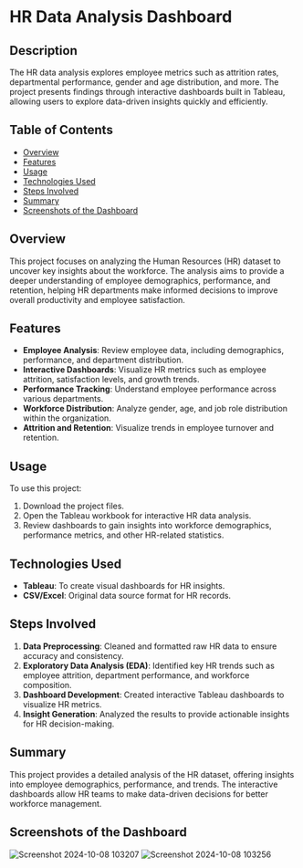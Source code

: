 # HR Data Analysis Dashboard

## Description
The HR data analysis explores employee metrics such as attrition rates, departmental performance, gender and age distribution, and more. The project presents findings through interactive dashboards built in Tableau, allowing users to explore data-driven insights quickly and efficiently.

## Table of Contents
- [Overview](#overview)
- [Features](#features)
- [Usage](#usage)
- [Technologies Used](#technologies-used)
- [Steps Involved](#steps-involved)
- [Summary](#summary)
- [Screenshots of the Dashboard](#screenshots-of-the-dashboard)

## Overview
This project focuses on analyzing the Human Resources (HR) dataset to uncover key insights about the workforce. The analysis aims to provide a deeper understanding of employee demographics, performance, and retention, helping HR departments make informed decisions to improve overall productivity and employee satisfaction.

## Features
- **Employee Analysis**: Review employee data, including demographics, performance, and department distribution.
- **Interactive Dashboards**: Visualize HR metrics such as employee attrition, satisfaction levels, and growth trends.
- **Performance Tracking**: Understand employee performance across various departments.
- **Workforce Distribution**: Analyze gender, age, and job role distribution within the organization.
- **Attrition and Retention**: Visualize trends in employee turnover and retention.

## Usage
To use this project:
1. Download the project files.
2. Open the Tableau workbook for interactive HR data analysis.
3. Review dashboards to gain insights into workforce demographics, performance metrics, and other HR-related statistics.

## Technologies Used
- **Tableau**: To create visual dashboards for HR insights.
- **CSV/Excel**: Original data source format for HR records.

## Steps Involved
1. **Data Preprocessing**: Cleaned and formatted raw HR data to ensure accuracy and consistency.
2. **Exploratory Data Analysis (EDA)**: Identified key HR trends such as employee attrition, department performance, and workforce composition.
3. **Dashboard Development**: Created interactive Tableau dashboards to visualize HR metrics.
4. **Insight Generation**: Analyzed the results to provide actionable insights for HR decision-making.

## Summary
This project provides a detailed analysis of the HR dataset, offering insights into employee demographics, performance, and trends. The interactive dashboards allow HR teams to make data-driven decisions for better workforce management.

## Screenshots of the Dashboard

![Screenshot 2024-10-08 103207](https://github.com/user-attachments/assets/fa763c6d-e89e-4100-836b-f323dd9ddc56)
![Screenshot 2024-10-08 103256](https://github.com/user-attachments/assets/f585e2fe-ee96-4b8c-b783-327435af4935)
